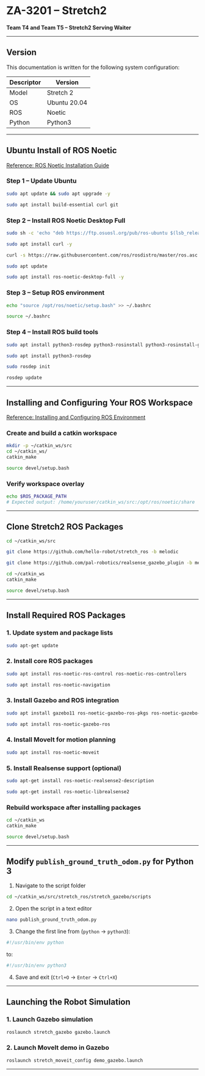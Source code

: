 # ZA-3201 – Stretch2

**Team T4 and Team T5 – Stretch2 Serving Waiter**

---

## Version

This documentation is written for the following system configuration:

| Descriptor | Version      |
| ---------- | ------------ |
| Model      | Stretch 2    |
| OS         | Ubuntu 20.04 |
| ROS        | Noetic       |
| Python     | Python3      |

---

## Ubuntu Install of ROS Noetic

[Reference: ROS Noetic Installation Guide](https://wiki.ros.org/noetic/Installation/Ubuntu)

### Step 1 – Update Ubuntu

```bash
sudo apt update && sudo apt upgrade -y
```

```bash
sudo apt install build-essential curl git
```

### Step 2 – Install ROS Noetic Desktop Full

```bash
sudo sh -c 'echo "deb https://ftp.osuosl.org/pub/ros-ubuntu $(lsb_release -sc) main" > /etc/apt/sources.list.d/ros-latest.list'
```

```bash
sudo apt install curl -y
```

```bash
curl -s https://raw.githubusercontent.com/ros/rosdistro/master/ros.asc | sudo apt-key add -
```

```bash
sudo apt update
```

```bash
sudo apt install ros-noetic-desktop-full -y
```

### Step 3 – Setup ROS environment

```bash
echo "source /opt/ros/noetic/setup.bash" >> ~/.bashrc
```

```bash
source ~/.bashrc
```

### Step 4 – Install ROS build tools

```bash
sudo apt install python3-rosdep python3-rosinstall python3-rosinstall-generator python3-wstool build-essential
```

```bash
sudo apt install python3-rosdep
```

```bash
sudo rosdep init
```

```bash
rosdep update
```

---

## Installing and Configuring Your ROS Workspace

[Reference: Installing and Configuring ROS Environment](https://wiki.ros.org/ROS/Tutorials/InstallingandConfiguringROSEnvironment)

### Create and build a catkin workspace

```bash
mkdir -p ~/catkin_ws/src
cd ~/catkin_ws/
catkin_make
```

```bash
source devel/setup.bash
```

### Verify workspace overlay

```bash
echo $ROS_PACKAGE_PATH
# Expected output: /home/youruser/catkin_ws/src:/opt/ros/noetic/share
```

---

## Clone Stretch2 ROS Packages

```bash
cd ~/catkin_ws/src
```

```bash
git clone https://github.com/hello-robot/stretch_ros -b melodic
```

```bash
git clone https://github.com/pal-robotics/realsense_gazebo_plugin -b melodic_devel
```

```bash
cd ~/catkin_ws
catkin_make
```

```bash
source devel/setup.bash
```

---

## Install Required ROS Packages

### 1. Update system and package lists

```bash
sudo apt-get update
```

### 2. Install core ROS packages

```bash
sudo apt install ros-noetic-ros-control ros-noetic-ros-controllers
```

```bash
sudo apt install ros-noetic-navigation
```

### 3. Install Gazebo and ROS integration

```bash
sudo apt install gazebo11 ros-noetic-gazebo-ros-pkgs ros-noetic-gazebo-ros-control
```

```bash
sudo apt install ros-noetic-gazebo-ros
```

### 4. Install MoveIt for motion planning

```bash
sudo apt install ros-noetic-moveit
```

### 5. Install Realsense support (optional)

```bash
sudo apt-get install ros-noetic-realsense2-description
```

```bash
sudo apt-get install ros-noetic-librealsense2
```

### Rebuild workspace after installing packages

```bash
cd ~/catkin_ws
catkin_make
```

```bash
source devel/setup.bash
```

---

## Modify `publish_ground_truth_odom.py` for Python 3

1. Navigate to the script folder

```bash
cd ~/catkin_ws/src/stretch_ros/stretch_gazebo/scripts
```

2. Open the script in a text editor

```bash
nano publish_ground_truth_odom.py
```

3. Change the first line from (`python` → `python3`):

```python
#!/usr/bin/env python
```

to:

```python
#!/usr/bin/env python3
```

4. Save and exit (`Ctrl+O` → `Enter` → `Ctrl+X`)

---

## Launching the Robot Simulation

### 1. Launch Gazebo simulation

```bash
roslaunch stretch_gazebo gazebo.launch
```

### 2. Launch MoveIt demo in Gazebo

```bash
roslaunch stretch_moveit_config demo_gazebo.launch
```

---
